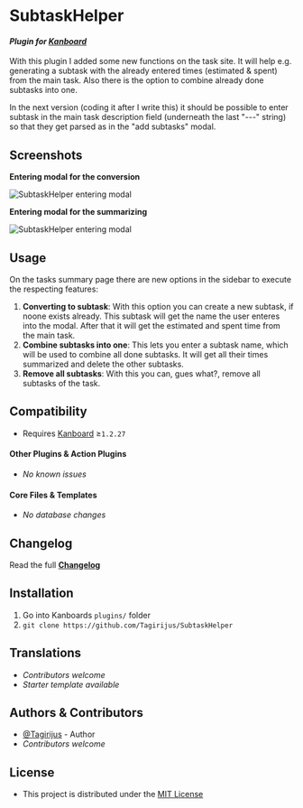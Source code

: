 # SubtaskHelper

#### _Plugin for [Kanboard](https://github.com/fguillot/kanboard "Kanboard - Kanban Project Management Software")_

With this plugin I added some new functions on the task site. It will help e.g. generating a subtask with the already entered times (estimated & spent) from the main task. Also there is the option to combine already done subtasks into one.

In the next version (coding it after I write this) it should be possible to enter subtask in the main task description field (underneath the last "---" string) so that they get parsed as in the "add subtasks" modal.


Screenshots
----------

**Entering modal for the conversion**

![SubtaskHelper entering modal](../master/Screenshots/SubtaskHelper_convert_modal.png)

**Entering modal for the summarizing**

![SubtaskHelper entering modal](../master/Screenshots/SubtaskHelper_combine_modal.png)


Usage
-------------

On the tasks summary page there are new options in the sidebar to execute the respecting features:

1. **Converting to subtask**: With this option you can create a new subtask, if noone exists already. This subtask will get the name the user enteres into the modal. After that it will get the estimated and spent time from the main task.
2. **Combine subtasks into one**: This lets you enter a subtask name, which will be used to combine all done subtasks. It will get all their times summarized and delete the other subtasks.
3. **Remove all subtasks**: With this you can, gues what?, remove all subtasks of the task.


Compatibility
-------------

- Requires [Kanboard](https://github.com/fguillot/kanboard "Kanboard - Kanban Project Management Software") ≥`1.2.27`

#### Other Plugins & Action Plugins
- _No known issues_
#### Core Files & Templates
- _No database changes_


Changelog
---------

Read the full [**Changelog**](../master/changelog.md "See changes")
 

Installation
------------

1. Go into Kanboards `plugins/` folder
2. `git clone https://github.com/Tagirijus/SubtaskHelper`


Translations
------------

- _Contributors welcome_
- _Starter template available_

Authors & Contributors
----------------------

- [@Tagirijus](https://github.com/Tagirijus) - Author
- _Contributors welcome_


License
-------
- This project is distributed under the [MIT License](../master/LICENSE "Read The MIT license")

